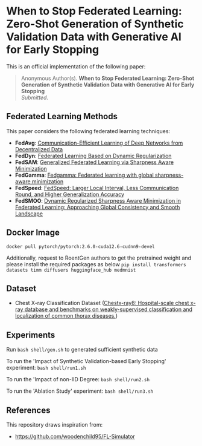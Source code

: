 # When to Stop Federated Learning: Zero-Shot Generation of Synthetic Validation Data with Generative AI for Early Stopping

This is an official implementation of the following paper:
> Anonymous Author(s).
**When to Stop Federated Learning: Zero-Shot Generation of Synthetic Validation Data with Generative AI for Early Stopping**  
_Submitted_.

## Federated Learning Methods
This paper considers the following federated learning techniques:
- **FedAvg**: [Communication-Efficient Learning of Deep Networks from Decentralized Data](http://proceedings.mlr.press/v54/mcmahan17a/mcmahan17a.pdf)
- **FedDyn**: [Federated Learning Based on Dynamic Regularization](https://openreview.net/pdf?id=B7v4QMR6Z9w)
- **FedSAM**: [Generalized Federated Learning via Sharpness Aware Minimization](https://proceedings.mlr.press/v162/qu22a/qu22a.pdf)
- **FedGamma**: [Fedgamma: Federated learning with global sharpness-aware minimization](https://ieeexplore.ieee.org/abstract/document/10269141)
- **FedSpeed**: [FedSpeed: Larger Local Interval, Less Communication Round, and Higher Generalization Accuracy](https://openreview.net/pdf?id=bZjxxYURKT)
- **FedSMOO**: [Dynamic Regularized Sharpness Aware Minimization in Federated Learning: Approaching Global Consistency and Smooth Landscape](https://proceedings.mlr.press/v202/sun23h.html)

## Docker Image
`docker pull pytorch/pytorch:2.6.0-cuda12.6-cudnn9-devel`

Additionally, request to RoentGen authors to get the pretrained weight and please install the required packages as below
```pip install transformers datasets timm diffusers huggingface_hub medmnist```

## Dataset
- Chest X-ray Classification Dataset ([Chestx-ray8: Hospital-scale chest x-ray database and benchmarks on weakly-supervised classification and localization of common thorax diseases.](https://arxiv.org/abs/1705.02315))

## Experiments

Run `bash shell/gen.sh` to generated sufficient synthetic data

To run the 'Impact of Synthetic Validation-based Early Stopping' experiment: `bash shell/run1.sh`

To run the 'Impact of non-IID Degree: `bash shell/run2.sh`

To run the 'Ablation Study' experiment: `bash shell/run3.sh`

## References
This repository draws inspiration from:
- https://github.com/woodenchild95/FL-Simulator